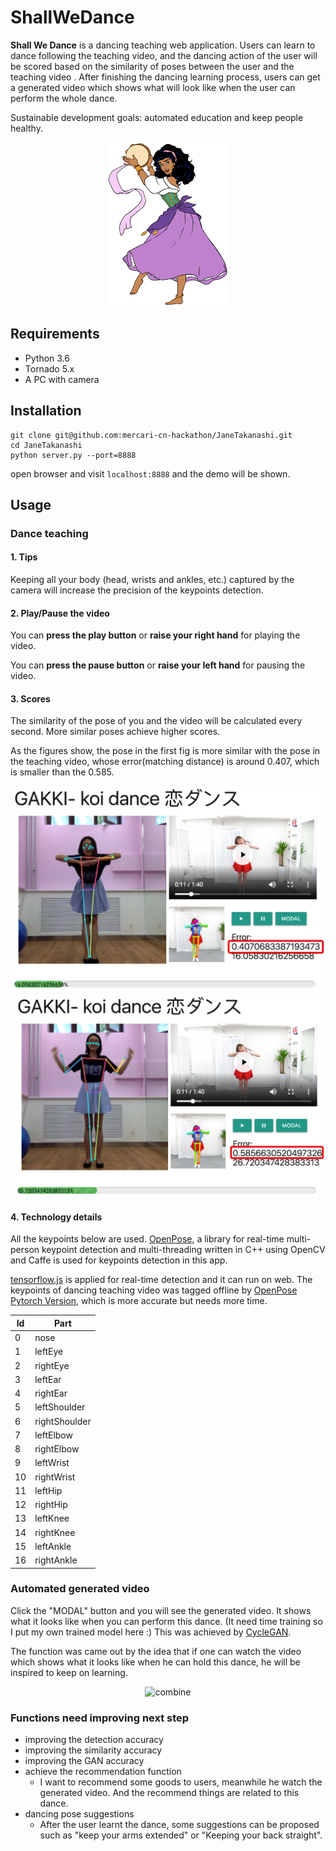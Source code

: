 # ShallWeDance


**Shall We Dance** is a dancing teaching web application. Users can learn to dance following the teaching video, and the dancing action of the user will be scored based on the similarity of poses between the user and the teaching video . After finishing the dancing learning process, users can get a generated video which shows what will look like when the user can perform the whole dance.

Sustainable development goals: automated education and keep people healthy.

<div align=center>

<img src="static/img/esmeralda.png" >

</div>

## Requirements

* Python 3.6
* Tornado 5.x
* A PC with camera
## Installation

```
git clone git@github.com:mercari-cn-hackathon/JaneTakanashi.git
cd JaneTakanashi
python server.py --port=8888
```

open browser and visit `localhost:8888` and the demo will be shown.

## Usage

### Dance teaching

#### 1. Tips

Keeping all your body (head, wrists and ankles, etc.) captured by the camera will increase the precision of the keypoints detection.

#### 2. Play/Pause the video

You can **press the play button** or **raise your right hand** for playing the video.

You can **press the pause button** or **raise your left hand** for pausing the video.

#### 3. Scores

The similarity of the pose of you and the video will be calculated every second. More similar poses achieve higher scores.

As the figures show, the pose in the first fig is more similar with the pose in the teaching video, whose error(matching distance) is around 0.407, which is smaller than the 0.585.

<div align=center>

<img src="static/img/Snip20180909_8.png" width="600px">



<img src="static/img/Snip20180909_9.png" width="600px">

</div>

#### 4. Technology details

All the keypoints below are used. [OpenPose](https://github.com/CMU-Perceptual-Computing-Lab/openpose), a library for real-time multi-person keypoint detection and multi-threading written in C++ using OpenCV and Caffe is used for keypoints detection in this app.

[tensorflow.js](https://github.com/tensorflow/tfjs) is applied for real-time detection and it can run on web. The keypoints of dancing teaching video was tagged offline by [OpenPose Pytorch Version](https://github.com/tensorboy/pytorch_Realtime_Multi-Person_Pose_Estimation), which is more accurate but needs more time.

| Id   | Part          |
| ---- | ------------- |
| 0    | nose          |
| 1    | leftEye       |
| 2    | rightEye      |
| 3    | leftEar       |
| 4    | rightEar      |
| 5    | leftShoulder  |
| 6    | rightShoulder |
| 7    | leftElbow     |
| 8    | rightElbow    |
| 9    | leftWrist     |
| 10   | rightWrist    |
| 11   | leftHip       |
| 12   | rightHip      |
| 13   | leftKnee      |
| 14   | rightKnee     |
| 15   | leftAnkle     |
| 16   | rightAnkle    |

### Automated generated video

Click the "MODAL" button and you will see the generated video. It shows what it looks like when you can perform this dance. (It need time training so I put my own trained model here :) This was achieved by [CycleGAN](https://github.com/junyanz/CycleGAN).

The function was came out by the idea that if one can watch the video which shows what it looks like when he can hold this dance, he will be inspired to keep on learning. 

<div align=center>

![combine](static/gif/combine.gif)

</div>

### Functions need improving next step

* improving the detection accuracy
* improving the similarity accuracy
* improving the GAN accuracy
* achieve the recommendation function
  * I want to recommend some goods to users, meanwhile he watch the generated video. And the recommend things are related to this dance.
* dancing pose suggestions
  * After the user learnt the dance, some suggestions can be proposed such as "keep your arms extended" or "Keeping your back straight".
